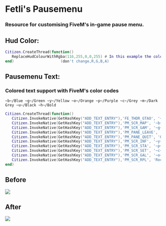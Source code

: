 # Fetli's Pausemenu
### Resource for customising FiveM's in-game pause menu.

## Hud Color:
```lua
Citizen.CreateThread(function()
   ReplaceHudColourWithRgba(116,255,0,0,255) # In this example the color of the hud will be red.
end)                     (don't change,R,G,B,A)
```
## Pausemenu Text:
### Colored text support with FiveM's color codes
```~b~/Blue ~g~/Green ~y~/Yellow ~o~/Orange ~p~/Purple ~c~/Grey ~m~/Dark Grey ~u~/Black ~h~/Bold```

```lua
Citizen.CreateThread(function()
   Citizen.InvokeNative(GetHashKey("ADD_TEXT_ENTRY"),'FE_THDR_GTAO', '~b~Example Title') #Title
   Citizen.InvokeNative(GetHashKey("ADD_TEXT_ENTRY"),'PM_SCR_MAP', '~b~MAP') #Map
   Citizen.InvokeNative(GetHashKey("ADD_TEXT_ENTRY"),'PM_SCR_GAM', '~g~GAME') #Game
   Citizen.InvokeNative(GetHashKey("ADD_TEXT_ENTRY"),'PM_PANE_LEAVE', 'DISCONNECT') #Game -> Option 1
   Citizen.InvokeNative(GetHashKey("ADD_TEXT_ENTRY"),'PM_PANE_QUIT', 'QUIT') #Game -> Option 2
   Citizen.InvokeNative(GetHashKey("ADD_TEXT_ENTRY"),'PM_SCR_INF', '~y~INFO') #Info
   Citizen.InvokeNative(GetHashKey("ADD_TEXT_ENTRY"),'PM_SCR_STA', '~p~STATS') #Stats
   Citizen.InvokeNative(GetHashKey("ADD_TEXT_ENTRY"),'PM_SCR_SET', '~c~SETTINGS') #Settings
   Citizen.InvokeNative(GetHashKey("ADD_TEXT_ENTRY"),'PM_SCR_GAL', '~o~GALERY') #Galery
   Citizen.InvokeNative(GetHashKey("ADD_TEXT_ENTRY"),'PM_SCR_RPL', 'Rockstar Editor') #Rockstar editor
end)
```

## Before
![](https://cdn.discordapp.com/attachments/954434394762936332/954849858039218176/unknown.png)
## After
![](https://cdn.discordapp.com/attachments/954434394762936332/954850908334858240/unknown.png)